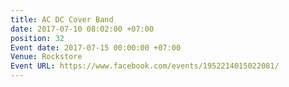 ```yaml
---
title: AC DC Cover Band
date: 2017-07-10 08:02:00 +07:00
position: 32
Event date: 2017-07-15 00:00:00 +07:00
Venue: Rockstore
Event URL: https://www.facebook.com/events/1952214015022081/
---
```


